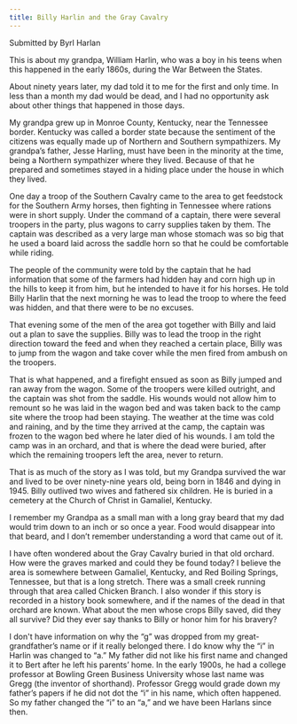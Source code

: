 ```yaml
---
title: Billy Harlin and the Gray Cavalry
---
```


Submitted by Byrl Harlan

This is about my grandpa, William Harlin, who was a boy in his teens when this happened in the early 1860s, during the War Between the States.

About ninety years later, my dad told it to me for the first and only time. In less than a month my dad would be dead, and I had no opportunity ask about other things that happened in those days.

My grandpa grew up in Monroe County, Kentucky, near the Tennessee border. Kentucky was called a border state because the sentiment of the citizens was equally made up of Northern and Southern sympathizers. My grandpa’s father, Jesse Harling, must have been in the minority at the time, being a Northern sympathizer where they lived. Because of that he prepared and sometimes stayed in a hiding place under the house in which they lived.

One day a troop of the Southern Cavalry came to the area to get feedstock for the Southern Army horses, then fighting in Tennessee where rations were in short supply. Under the command of a captain, there were several troopers in the party, plus wagons to carry supplies taken by them. The captain was described as a very large man whose stomach was so big that he used a board laid across the saddle horn so that he could be comfortable while riding.

The people of the community were told by the captain that he had information that some of the farmers had hidden hay and corn high up in the hills to keep it from him, but he intended to have it for his horses. He told Billy Harlin that the next morning he was to lead the troop to where the feed was hidden, and that there were to be no excuses.

That evening some of the men of the area got together with Billy and laid out a plan to save the supplies. Billy was to lead the troop in the right direction toward the feed and when they reached a certain place, Billy was to jump from the wagon and take cover while the men fired from ambush on the troopers.

That is what happened, and a firefight ensued as soon as Billy jumped and ran away from the wagon. Some of the troopers were killed outright, and the captain was shot from the saddle. His wounds would not allow him to remount so he was laid in the wagon bed and was taken back to the camp site where the troop had been staying. The weather at the time was cold and raining, and by the time they arrived at the camp, the captain was frozen to the wagon bed where he later died of his wounds. I am told the camp was in an orchard, and that is where the dead were buried, after which the remaining troopers left the area, never to return.

That is as much of the story as I was told, but my Grandpa survived the war and lived to be over ninety-nine years old, being born in 1846 and dying in 1945. Billy outlived two wives and fathered six children. He is buried in a cemetery at the Church of Christ in Gamaliel, Kentucky.

I remember my Grandpa as a small man with a long gray beard that my dad would trim down to an inch or so once a year. Food would disappear into that beard, and I don’t remember understanding a word that came out of it.

I have often wondered about the Gray Cavalry buried in that old orchard. How were the graves marked and could they be found today? I believe the area is somewhere between Gamaliel, Kentucky, and Red Boiling Springs, Tennessee, but that is a long stretch. There was a small creek running through that area called Chicken Branch. I also wonder if this story is recorded in a history book somewhere, and if the names of the dead in that orchard are known. What about the men whose crops Billy saved, did they all survive? Did they ever say thanks to Billy or honor him for his bravery?

I don't have information on why the “g” was dropped from my great-grandfather’s name or if it really belonged there. I do know why the “i” in Harlin was changed to “a.” My father did not like his first name and changed it to Bert after he left his parents’ home. In the early 1900s, he had a college professor at Bowling Green Business University whose last name was Gregg (the inventor of shorthand). Professor Gregg would grade down my father’s papers if he did not dot the “i” in his name, which often happened. So my father changed the “i” to an “a,” and we have been Harlans since then.